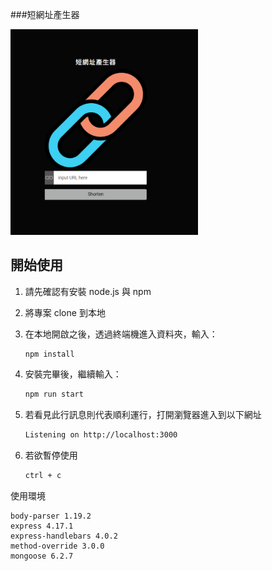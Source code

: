 ###短網址產生器

<img src = "https://github.com/MinihongWork/Alphacamp/blob/Alphacamp/Alphacamp/ShortenURL/public/stylesheets/image/index.png" width="300px">

## 開始使用
1. 請先確認有安裝 node.js 與 npm
2. 將專案 clone 到本地
3. 在本地開啟之後，透過終端機進入資料夾，輸入：

   ```bash
   npm install
   ```

4. 安裝完畢後，繼續輸入：

   ```bash
   npm run start
   ```

5. 若看見此行訊息則代表順利運行，打開瀏覽器進入到以下網址

   ```bash
   Listening on http://localhost:3000
   ```

6. 若欲暫停使用

   ```bash
   ctrl + c
   ```

使用環境

    body-parser 1.19.2
    express 4.17.1
    express-handlebars 4.0.2
    method-override 3.0.0
    mongoose 6.2.7
    

